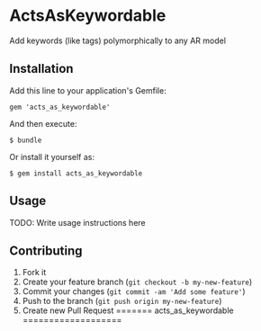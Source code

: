 # ActsAsKeywordable

Add keywords (like tags) polymorphically to any AR model

## Installation

Add this line to your application's Gemfile:

    gem 'acts_as_keywordable'

And then execute:

    $ bundle

Or install it yourself as:

    $ gem install acts_as_keywordable

## Usage

TODO: Write usage instructions here

## Contributing

1. Fork it
2. Create your feature branch (`git checkout -b my-new-feature`)
3. Commit your changes (`git commit -am 'Add some feature'`)
4. Push to the branch (`git push origin my-new-feature`)
5. Create new Pull Request
=======
acts_as_keywordable
===================
